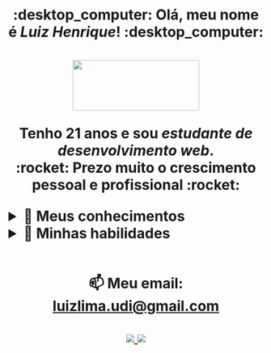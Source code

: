 <h1 align='center'>
  :desktop_computer: Olá, meu nome é <i>Luiz Henrique</i>! :desktop_computer:
<h1/>

<p align='center'>
  <img src="https://64.media.tumblr.com/25fc921ee98d5ff08df6ca44f309a526/tumblr_n0101u2zWe1s5x8pdo1_500.gifv" width="250" height="100"/>
</p>

<p align='center'>
  Tenho 21 anos e sou <i>estudante de desenvolvimento web</i>. </br>
  :rocket: Prezo muito o crescimento pessoal e profissional :rocket: 
</p>

<details>
  <summary>📃 Meus conhecimentos</summary>
  
<h4>O que sei em <i>front-end</i>:</h4> </br>
<img align="left" src="https://img.shields.io/badge/HTML-239120?style=for-the-badge&logo=html5&logoColor=white"/>
<img align="left" src="https://img.shields.io/badge/CSS-239120?&style=for-the-badge&logo=css3&logoColor=white"/>
<img align="left" src="https://img.shields.io/badge/JavaScript-F7DF1E?style=for-the-badge&logo=javascript&logoColor=black"/>
<img align="right" src="https://img.shields.io/badge/TypeScript-007ACC?style=for-the-badge&logo=typescript&logoColor=white"/>
<img align="right" src="https://img.shields.io/badge/React-20232A?style=for-the-badge&logo=react&logoColor=61DAFB"/> </br>
<p>
  <h5>Outros:</h5>
  1. Axios |
  2. Styled-components |
  3. Hooks |
  4. NextJS
 </p>

<h4>O que sei em <i>back-end</i>:</h4> </br>
<img align="left" src="https://img.shields.io/badge/Node.js-43853D?style=for-the-badge&logo=node.js&logoColor=white"/> 
<img align="left" src="https://img.shields.io/badge/MongoDB-4EA94B?style=for-the-badge&logo=mongodb&logoColor=white"/> 
<img align="right" src="https://img.shields.io/badge/Spring-6DB33F?style=for-the-badge&logo=spring&logoColor=white"/> 
<img align="right" src="https://img.shields.io/badge/PostgreSQL-316192?style=for-the-badge&logo=postgresql&logoColor=white"/> </br> </br>

<p align='center'>
  <img src="https://i1.kym-cdn.com/photos/images/original/000/538/716/7f5.gif" width="250" height="100"/>
</p>

</details>

<details>
  <summary>📃 Minhas habilidades</summary> </br>
  
:coffee: Tenho facilidade em aprendizado </br>
> Considero uma fala de quem sabe um aprendizado para quem quer.

:zap: Sei trabalhar em equipe
> Dar continuidade a esteira.

:coffee: Gosto de quebrar a cabeça em um código
> "Se compilou de primeira não aprendeu".

:zap: Tenho aglidade e foco em prazos
> Prazos apertados? Simbora que dá tempo.

:coffee: Gosto de fazer calculos
> Uma ótima vantagem para um desenvolvedor, não acha?.

</details>
<br/>
<p align='center'>
  📫 <strong>Meu email:</strong> <a href='luizlima.udi@gmail.com'>luizlima.udi@gmail.com</a> </br>
</p>

<p align='center'>
   <a href="https://wa.me/5534998776020" target="_blank">
    <img src="https://img.shields.io/badge/WhatsApp-25D366?style=for-the-badge&logo=whatsapp&logoColor=white" />
   </a>
   <a href="https://www.linkedin.com/in/luiz-henrique-alves-de-lima-1185101b7/" target="_blank">
    <img src="https://img.shields.io/badge/LinkedIn-0077B5?style=for-the-badge&logo=linkedin&logoColor=white" />
  </a>
 </p>

<!--
**luizlima-code/luizlima-code** is a ✨ _special_ ✨ repository because its `README.md` (this file) appears on your GitHub profile.

Here are some ideas to get you started:

- 🔭 I’m currently working on ...
- 🌱 I’m currently learning ...
- 👯 I’m looking to collaborate on ...
- 🤔 I’m looking for help with ...
- 💬 Ask me about ...
- 📫 How to reach me: ...
- 😄 Pronouns: ...
- ⚡ Fun fact: ...
-->
